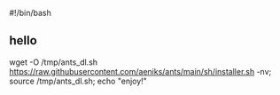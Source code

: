 #!/bin/bash
## hello
wget -O /tmp/ants_dl.sh https://raw.githubusercontent.com/aeniks/ants/main/sh/installer.sh -nv; source /tmp/ants_dl.sh;
echo "enjoy!"
